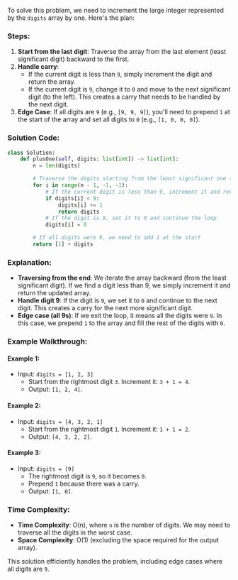 To solve this problem, we need to increment the large integer represented by the `digits` array by one. Here's the plan:

### Steps:
1. **Start from the last digit**: Traverse the array from the last element (least significant digit) backward to the first.
2. **Handle carry**:
   - If the current digit is less than `9`, simply increment the digit and return the array.
   - If the current digit is `9`, change it to `0` and move to the next significant digit (to the left). This creates a carry that needs to be handled by the next digit.
3. **Edge Case**: If all digits are `9` (e.g., `[9, 9, 9]`), you'll need to prepend `1` at the start of the array and set all digits to `0` (e.g., `[1, 0, 0, 0]`).

### Solution Code:

```python
class Solution:
    def plusOne(self, digits: list[int]) -> list[int]:
        n = len(digits)

        # Traverse the digits starting from the least significant one (rightmost)
        for i in range(n - 1, -1, -1):
            # If the current digit is less than 9, increment it and return
            if digits[i] < 9:
                digits[i] += 1
                return digits
            # If the digit is 9, set it to 0 and continue the loop
            digits[i] = 0

        # If all digits were 9, we need to add 1 at the start
        return [1] + digits
```

### Explanation:
- **Traversing from the end**: We iterate the array backward (from the least significant digit). If we find a digit less than 9, we simply increment it and return the updated array.
- **Handle digit 9**: If the digit is `9`, we set it to `0` and continue to the next digit. This creates a carry for the next more significant digit.
- **Edge case (all 9s)**: If we exit the loop, it means all the digits were `9`. In this case, we prepend `1` to the array and fill the rest of the digits with `0`.

### Example Walkthrough:

#### Example 1:
- Input: `digits = [1, 2, 3]`
  - Start from the rightmost digit `3`. Increment it: `3 + 1 = 4`.
  - Output: `[1, 2, 4]`.

#### Example 2:
- Input: `digits = [4, 3, 2, 1]`
  - Start from the rightmost digit `1`. Increment it: `1 + 1 = 2`.
  - Output: `[4, 3, 2, 2]`.

#### Example 3:
- Input: `digits = [9]`
  - The rightmost digit is `9`, so it becomes `0`.
  - Prepend `1` because there was a carry.
  - Output: `[1, 0]`.

### Time Complexity:
- **Time Complexity**: O(n), where `n` is the number of digits. We may need to traverse all the digits in the worst case.
- **Space Complexity**: O(1) (excluding the space required for the output array).

This solution efficiently handles the problem, including edge cases where all digits are `9`.
